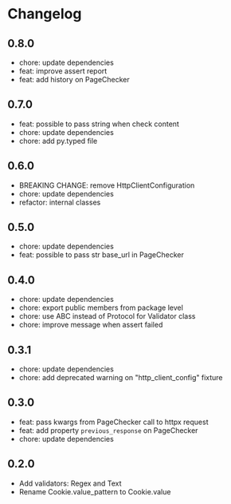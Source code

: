 # Changelog
## 0.8.0
- chore: update dependencies
- feat: improve assert report
- feat: add history on PageChecker

## 0.7.0
- feat: possible to pass string when check content
- chore: update dependencies
- chore: add py.typed file

## 0.6.0
- BREAKING CHANGE: remove HttpClientConfiguration
- chore: update dependencies
- refactor: internal classes

## 0.5.0
- chore: update dependencies
- feat: possible to pass str base_url in PageChecker

## 0.4.0
- chore: update dependencies
- chore: export public members from package level
- chore: use ABC instead of Protocol for Validator class
- chore: improve message when assert failed

## 0.3.1
- chore: update dependencies
- chore: add deprecated warning on "http_client_config" fixture

## 0.3.0
- feat: pass kwargs from PageChecker call to httpx request
- feat: add property `previous_response` on PageChecker
- chore: update dependencies

## 0.2.0
- Add validators: Regex and Text
- Rename Cookie.value_pattern to Cookie.value
